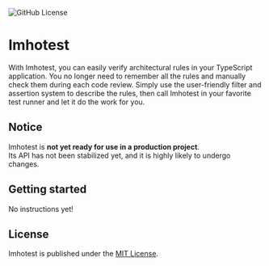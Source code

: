 ![GitHub License](https://img.shields.io/github/license/v3ron/imhotest)

# Imhotest

With Imhotest, you can easily verify architectural rules in your TypeScript application. 
You no longer need to remember all the rules and manually check them during each code review. 
Simply use the user-friendly filter and assertion system to describe the rules, then call 
Imhotest in your favorite test runner and let it do the work for you.

## Notice

Imhotest is **not yet ready for use in a production project**.\
Its API has not been stabilized yet, and it is highly likely to undergo changes.

## Getting started

No instructions yet!

## License
Imhotest is published under the [MIT License](https://github.com/V3RON/Imhotest/blob/master/LICENSE).
